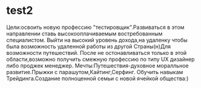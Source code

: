 # test2
Цели:освоить новую профессию "тестировщик".Развиваться в этом направлении ставь высокооплачиваемым востребованным специалистом.
Выйти на высокий уровень дохода,на удаленку чтобы была возможность удаленной работы из другой Страны(н)Для возможности путешествий.
После не остонавливаться только в этой области,возможно получить смежную профессию по типу UX дизайнер либо проджек менеджер.
Мечты:Путешествия-духовное моралльное развитие.Прыжки с парашутом,Кайтинг,Серфинг.
Обучить навыкам Трейдинга.Создание полноценной семьи с новой ячейкой общества:)

